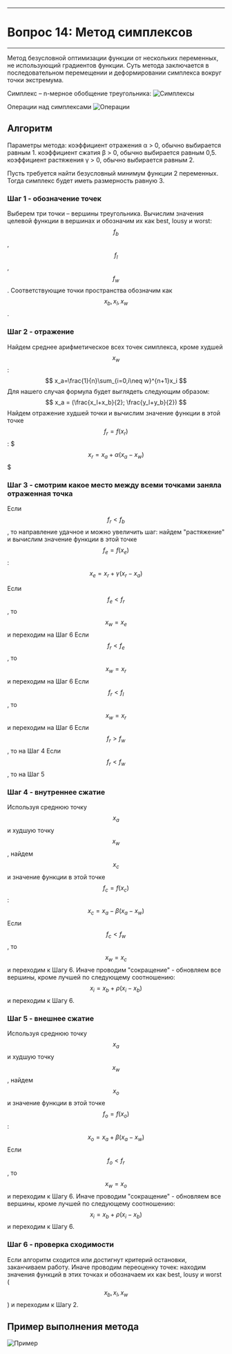 ___
# Вопрос 14: Метод симплексов
___

Метод безусловной оптимизации функции от нескольких переменных, не использующий градиентов функции. Суть метода заключается в последовательном перемещении и деформировании симплекса вокруг точки экстремума.

Симплекс – n-мерное обобщение треугольника:
![Симплексы](../resources/imgs/14_1.jpg)

Операции над симплексами
![Операции](../resources/imgs/14_2.jpg)

## Алгоритм
Параметры метода:
коэффициент отражения α > 0, обычно выбирается равным 1.
коэффициент сжатия β > 0, обычно выбирается равным 0,5.
коэффициент растяжения γ > 0, обычно выбирается равным 2.

Пусть требуется найти безусловный минимум функции 2 переменных. Тогда симплекс будет иметь размерность равную 3.

### Шаг 1 - обозначение точек
Выберем три точки – вершины треугольника. Вычислим значения целевой функции в вершинах и обозначим их как best, lousy и worst: $$f_b$$, $$f_l$$, $$f_w$$. Соответствующие точки пространства обозначим как $$x_b, x_l, x_w$$.

### Шаг 2 - отражение
Найдем среднее арифметическое всех точек симплекса, кроме худшей $$x_w$$: 
$$
x_a=\frac{1}{n}\sum_{i=0,i\neq w}^{n+1}x_i
$$
Для нашего случая формула будет выглядеть следующим образом: 
$$
x_a = (\frac{x_l+x_b}{2}; \frac{y_l+y_b}{2})
$$
Найдем отражение худшей точки и вычислим значение функции в этой точке $$f_r = f(x_r)$$: $$$x_r = x_a + \alpha(x_a-x_w)$$$

### Шаг 3 - смотрим какое место между всеми точками заняла отраженная точка
Если $$f_r < f_b$$, то направление удачное и можно увеличить шаг: найдем "растяжение" и вычислим значение функции в этой точке $$f_e=f(x_e)$$: $$x_e=x_r+\gamma(x_r-x_a)$$

Если $$f_e<f_r$$, то $$x_w = x_e$$ и переходим на Шаг 6
Если $$f_r<f_e$$, то $$x_w = x_r$$ и переходим на Шаг 6
Если $$f_r < f_l$$, то $$x_w = x_r$$ и переходим на Шаг 6
Если $$f_r > f_w$$, то на Шаг 4
Если $$f_r < f_w$$, то на Шаг 5

### Шаг 4 - внутреннее сжатие
Используя среднюю точку $$x_a$$ и худшую точку $$x_w$$, найдем $$x_c$$  и значение функции в этой точке $$f_c = f(x_c)$$: $$x_c = x_a - \beta(x_a-x_w)$$
Если $$f_c < f_w$$, то $$x_w = x_c$$  и переходим к Шагу 6.
Иначе проводим "сокращение" - обновляем все вершины, кроме лучшей по следующему соотношению:  $$x_i = x_b + \rho(x_i-x_b)$$ и переходим к Шагу 6.

### Шаг 5 - внешнее сжатие
Используя среднюю точку $$x_a$$ и худшую точку $$x_w$$, найдем $$x_o$$  и значение функции в этой точке $$f_o = f(x_o)$$: $$x_o = x_a + \beta(x_a-x_w)$$
Если $$f_o < f_r$$, то $$x_w = x_o$$  и переходим к Шагу 6.
Иначе проводим "сокращение" - обновляем все вершины, кроме лучшей по следующему соотношению:  $$x_i = x_b + \rho(x_i-x_b)$$ и переходим к Шагу 6.

### Шаг 6 - проверка сходимости
Если алгоритм сходится или достигнут критерий остановки, заканчиваем работу.
Иначе проводим переоценку точек: находим значения функций в этих точках и обозначаем их как best, lousy и worst ($$x_b, x_l, x_w$$) и переходим к Шагу 2.

## Пример выполнения метода

![Пример](../resources/imgs/14_3.jpg)
